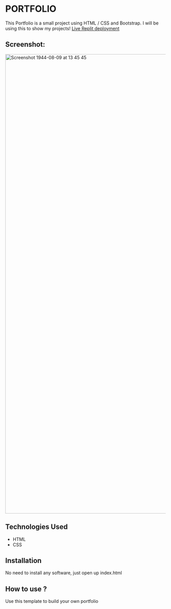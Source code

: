 # PORTFOLIO
This Portfolio is a small project using HTML / CSS and Bootstrap. I will be using this to show my projects!
[Live Replit deployment](https://Portfolio.cassi-76.repl.co)
## Screenshot:
<img width="1440" alt="Screenshot 1944-08-09 at 13 45 45" src="https://user-images.githubusercontent.com/113325475/198962367-46d81653-8594-42c3-bad7-14b6718812eb.png">


## Technologies Used
* HTML
* CSS
## Installation
No need to install any software, just open up index.html
## How to use ?
Use this template to build your own portfolio
